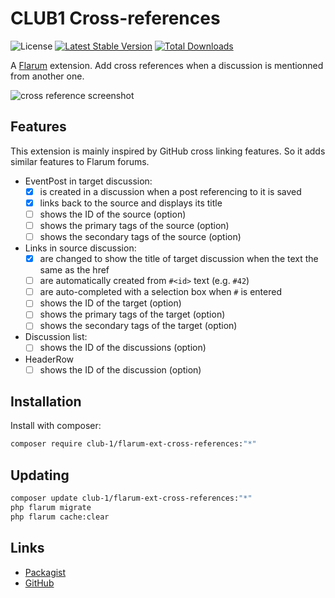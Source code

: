 # CLUB1 Cross-references

![License](https://img.shields.io/badge/license-AGPL--3.0--or--later-blue) [![Latest Stable Version](https://img.shields.io/packagist/v/club-1/flarum-ext-cross-references.svg)](https://packagist.org/packages/club-1/flarum-ext-cross-references) [![Total Downloads](https://img.shields.io/packagist/dt/club-1/flarum-ext-cross-references.svg)](https://packagist.org/packages/club-1/flarum-ext-cross-references)

A [Flarum](http://flarum.org) extension. Add cross references when a discussion is mentionned from another one.

![cross reference screenshot](https://static.club1.fr/nicolas/flarum-ext-cross-references.png)

## Features

This extension is mainly inspired by GitHub cross linking features.
So it adds similar features to Flarum forums.

- EventPost in target discussion:
  - [x] is created in a discussion when a post referencing to it is saved
  - [x] links back to the source and displays its title
  - [ ] shows the ID of the source (option)
  - [ ] shows the primary tags of the source (option)
  - [ ] shows the secondary tags of the source (option)
- Links in source discussion:
  - [x] are changed to show the title of target discussion when the text the same as the href
  - [ ] are automatically created from `#<id>` text (e.g. `#42`)
  - [ ] are auto-completed with a selection box when `#` is entered
  - [ ] shows the ID of the target (option)
  - [ ] shows the primary tags of the target (option)
  - [ ] shows the secondary tags of the target (option)
- Discussion list:
  - [ ] shows the ID of the discussions (option)
- HeaderRow
  - [ ] shows the ID of the discussion (option)

## Installation

Install with composer:

```sh
composer require club-1/flarum-ext-cross-references:"*"
```

## Updating

```sh
composer update club-1/flarum-ext-cross-references:"*"
php flarum migrate
php flarum cache:clear
```

## Links

- [Packagist](https://packagist.org/packages/club-1/flarum-ext-cross-references)
- [GitHub](https://github.com/club-1/flarum-ext-cross-references)
<!-- - [Discuss](https://discuss.flarum.org/d/PUT_DISCUSS_SLUG_HERE) -->
